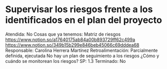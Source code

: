 # Supervisar los riesgos frente a los identificados en el plan del proyecto

Atendida: No
Cosas que ya tenemos: Matriz de riesgos
https://www.notion.so/a17640175ab84a00b893729ff62c499a
https://www.notion.so/349b15b299e846beb45066c69dddea68
Responsable: Carolina Herrera Martínez
Retroalimentación: Parcialmente definida, ejecutada
No hay un plan de seguimiento a los riesgos
¿Cómo y cuándo se monitorean los riesgos?
SP: 1.3
Terminado: No